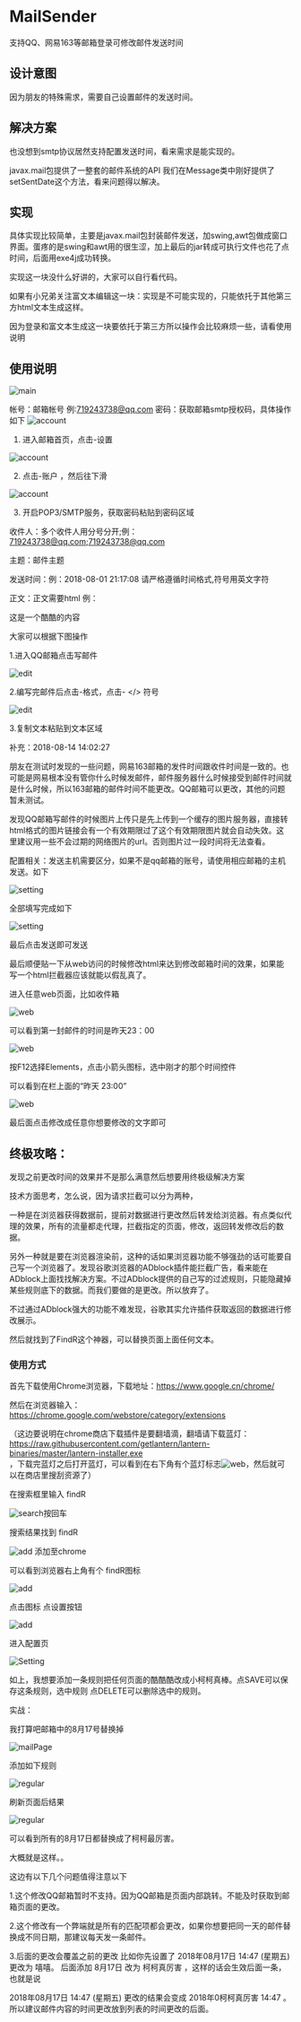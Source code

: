 # MailSender

支持QQ、网易163等邮箱登录可修改邮件发送时间


## 设计意图

因为朋友的特殊需求，需要自己设置邮件的发送时间。

## 解决方案
也没想到smtp协议居然支持配置发送时间，看来需求是能实现的。

javax.mail包提供了一整套的邮件系统的API
我们在Message类中刚好提供了setSentDate这个方法，看来问题得以解决。


## 实现

具体实现比较简单，主要是javax.mail包封装邮件发送，加swing,awt包做成窗口界面。蛋疼的是swing和awt用的很生涩，加上最后的jar转成可执行文件也花了点时间，后面用exe4j成功转换。

实现这一块没什么好讲的，大家可以自行看代码。

如果有小兄弟关注富文本编辑这一块：实现是不可能实现的，只能依托于其他第三方html文本生成这样。

因为登录和富文本生成这一块要依托于第三方所以操作会比较麻烦一些，请看使用说明


## 使用说明

![main](https://github.com/guoxiaolongonly/MailSender/blob/master/imgs/main1.jpg?raw=true)

帐号：邮箱帐号   例:719243738@qq.com
密码：获取邮箱smtp授权码，具体操作如下
![account](https://github.com/guoxiaolongonly/MailSender/blob/master/imgs/accountConfig1.jpg?raw=true)

1. 进入邮箱首页，点击-设置

![account](https://github.com/guoxiaolongonly/MailSender/blob/master/imgs/accountConfig2.jpg?raw=true)

2. 点击-账户  ，然后往下滑

![account](https://github.com/guoxiaolongonly/MailSender/blob/master/imgs/accountConifg3.jpg?raw=true)

3. 开启POP3/SMTP服务，获取密码粘贴到密码区域


收件人：多个收件人用分号分开;例：719243738@qq.com;719243738@qq.com

主题：邮件主题

发送时间：例：2018-08-01 21:17:08  请严格遵循时间格式,符号用英文字符

正文：正文需要html  例：<div>这是一个酷酷的内容</div>

大家可以根据下图操作



1.进入QQ邮箱点击写邮件

![edit](https://github.com/guoxiaolongonly/MailSender/blob/master/imgs/editConfig1.jpg?raw=true)

2.编写完邮件后点击-格式，点击- </> 符号

![edit](https://github.com/guoxiaolongonly/MailSender/blob/master/imgs/editconfig2.jpg?raw=true)

3.复制文本粘贴到文本区域


补充：2018-08-14 14:02:27

朋友在测试时发现的一些问题，网易163邮箱的发件时间跟收件时间是一致的。也可能是网易根本没有管你什么时候发邮件，邮件服务器什么时候接受到邮件时间就是什么时候，所以163邮箱的邮件时间不能更改。QQ邮箱可以更改，其他的问题暂未测试。

发现QQ邮箱写邮件的时候图片上传只是先上传到一个缓存的图片服务器，直接转html格式的图片链接会有一个有效期限过了这个有效期限图片就会自动失效。这里建议用一些不会过期的网络图片的url。否则图片过一段时间将无法查看。


配置相关：发送主机需要区分，如果不是qq邮箱的账号，请使用相应邮箱的主机发送。如下

![setting](https://github.com/guoxiaolongonly/MailSender/blob/master/imgs/settingconfig.jpg?raw=true)

全部填写完成如下

![setting](https://github.com/guoxiaolongonly/MailSender/blob/master/imgs/complete.jpg?raw=true)

最后点击发送即可发送

最后顺便贴一下从web访问的时候修改html来达到修改邮箱时间的效果，如果能写一个html拦截器应该就能以假乱真了。

进入任意web页面，比如收件箱

![web](https://github.com/guoxiaolongonly/MailSender/blob/master/imgs/webmodifyq.jpg?raw=true)

可以看到第一封邮件的时间是昨天23：00

![web](https://github.com/guoxiaolongonly/MailSender/blob/master/imgs/webmodify3.png?raw=true)

按F12选择Elements，点击小箭头图标，选中刚才的那个时间控件

可以看到在栏上面的“昨天 23:00”

![web](https://github.com/guoxiaolongonly/MailSender/blob/master/imgs/webmodify2.jpg?raw=true)

最后面点击修改成任意你想要修改的文字即可

## 终极攻略：

发现之前更改时间的效果并不是那么满意然后想要用终极级解决方案

技术方面思考，怎么说，因为请求拦截可以分为两种，

一种是在浏览器获得数据前，提前对数据进行更改然后转发给浏览器。有点类似代理的效果，所有的流量都走代理，拦截指定的页面，修改，返回转发修改后的数据。

另外一种就是要在浏览器渲染前，这种的话如果浏览器功能不够强劲的话可能要自己写一个浏览器了。发现谷歌浏览器的ADblock插件能拦截广告，看来能在ADblock上面找找解决方案。不过ADblock提供的自己写的过滤规则，只能隐藏掉某些规则底下的数据。而我们要做的是更改。所以放弃了。

不过通过ADblock强大的功能不难发现，谷歌其实允许插件获取返回的数据进行修改展示。

然后就找到了FindR这个神器，可以替换页面上面任何文本。


### 使用方式

首先下载使用Chrome浏览器，下载地址：https://www.google.cn/chrome/

然后在浏览器输入：https://chrome.google.com/webstore/category/extensions

（这边要说明在chrome商店下载插件是要翻墙滴，翻墙请下载蓝灯：https://raw.githubusercontent.com/getlantern/lantern-binaries/master/lantern-installer.exe  
，下载完蓝灯之后打开蓝灯，可以看到在右下角有个蓝灯标志![web](https://github.com/guoxiaolongonly/MailSender/blob/master/imgs/lantern.png?raw=true)，然后就可以在商店里搜刮资源了）

在搜索框里输入 findR

![search](https://github.com/guoxiaolongonly/MailSender/blob/master/imgs/search.png?raw=true)按回车

搜索结果找到 findR

![add](https://github.com/guoxiaolongonly/MailSender/blob/master/imgs/addfindR.png?raw=true) 添加至chrome

可以看到浏览器右上角有个 findR图标 

![add](https://github.com/guoxiaolongonly/MailSender/blob/master/imgs/FindRTab.png?raw=true) 

点击图标 点设置按钮

![add](https://github.com/guoxiaolongonly/MailSender/blob/master/imgs/FindROperate.png?raw=true) 

进入配置页

![Setting](https://github.com/guoxiaolongonly/MailSender/blob/master/imgs/FindRSetting.png?raw=true) 

如上，我想要添加一条规则把任何页面的酷酷酷改成小柯柯真棒。点SAVE可以保存这条规则，选中规则 点DELETE可以删除选中的规则。

实战：

我打算吧邮箱中的8月17号替换掉

![mailPage](https://github.com/guoxiaolongonly/MailSender/blob/master/imgs/MailPage.png?raw=true) 

添加如下规则

![regular](https://github.com/guoxiaolongonly/MailSender/blob/master/imgs/FindRRegular.png?raw=true) 

刷新页面后结果

![regular](https://github.com/guoxiaolongonly/MailSender/blob/master/imgs/FindRResult.png?raw=true) 

可以看到所有的8月17日都替换成了柯柯最厉害。

大概就是这样。。

这边有以下几个问题值得注意以下

1.这个修改QQ邮箱暂时不支持。因为QQ邮箱是页面内部跳转。不能及时获取到邮箱页面的更改。

2.这个修改有一个弊端就是所有的匹配项都会更改，如果你想要把同一天的邮件替换成不同日期，那建议每天发一条邮件。

3.后面的更改会覆盖之前的更改 比如你先设置了 2018年08月17日 14:47 (星期五) 更改为 嘻嘻。   后面添加   8月17日 改为 柯柯真厉害 ，这样的话会生效后面一条，也就是说

2018年08月17日 14:47 (星期五) 更改的结果会变成  2018年0柯柯真厉害 14:47 。 所以建议邮件内容的时间更改放到列表的时间更改的后面。














